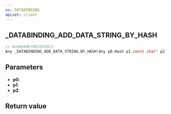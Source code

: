 ```yaml
---
ns: DATABINDING
apiset: client
---
```

## _DATABINDING_ADD_DATA_STRING_BY_HASH

```c
// 0xEAD09E76E22630C3
Any _DATABINDING_ADD_DATA_STRING_BY_HASH(Any p0,Hash p1,const char* p2);
```


## Parameters
* **p0**:
* **p1**:
* **p2**:

## Return value


